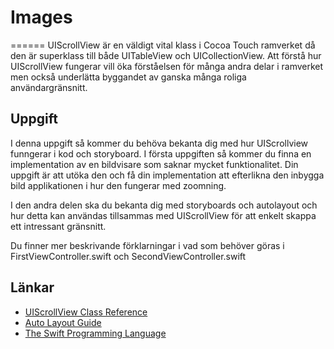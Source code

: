# Images
======
UIScrollView är en väldigt vital klass i Cocoa Touch ramverket då den är superklass till både UITableView och UICollectionView. Att förstå hur UIScrollView fungerar vill öka förståelsen för många andra delar i ramverket men också underlätta byggandet av ganska många roliga användargränsnitt.

## Uppgift
I denna uppgift så kommer du behöva bekanta dig med hur UIScrollview funngerar i kod och storyboard. I första uppgiften så kommer du finna en implementation av en bildvisare som saknar mycket funktionalitet. Din uppgift är att utöka den och få din implementation att efterlikna den inbygga bild applikationen i hur den fungerar med zoomning.

I den andra delen ska du bekanta dig med storyboards och autolayout och hur detta kan användas tillsammas med UIScrollView för att enkelt skappa ett intressant gränsnitt.

Du finner mer beskrivande förklarningar i vad som behöver göras i FirstViewController.swift och SecondViewController.swift

## Länkar
- [UIScrollView Class Reference](https://developer.apple.com/library/prerelease/ios/documentation/UIKit/Reference/UIScrollView_Class/index.html)
- [Auto Layout Guide](https://developer.apple.com/library/ios/documentation/UserExperience/Conceptual/AutolayoutPG/Introduction/Introduction.html)
- [The Swift Programming Language](https://developer.apple.com/library/ios/documentation/Swift/Conceptual/Swift_Programming_Language/GuidedTour.html#//apple_ref/doc/uid/TP40014097-CH2-ID1)